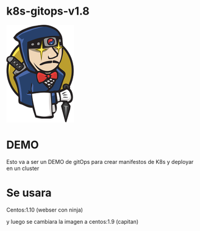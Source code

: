 # k8s-gitops-v1.8
![](256.png)

# DEMO
Esto va a ser un DEMO de gitOps para crear manifestos de K8s y deployar en un cluster

# Se usara 
Centos:1.10 (webser con ninja)

y luego se cambiara la imagen a centos:1.9 (capitan)
